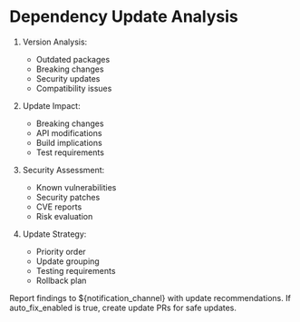 # Dependency Update Analysis

1. Version Analysis:
   - Outdated packages
   - Breaking changes
   - Security updates
   - Compatibility issues

2. Update Impact:
   - Breaking changes
   - API modifications
   - Build implications
   - Test requirements

3. Security Assessment:
   - Known vulnerabilities
   - Security patches
   - CVE reports
   - Risk evaluation

4. Update Strategy:
   - Priority order
   - Update grouping
   - Testing requirements
   - Rollback plan

Report findings to ${notification_channel} with update recommendations.
If auto_fix_enabled is true, create update PRs for safe updates. 
